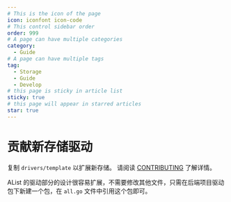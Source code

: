 ```yaml
---
# This is the icon of the page
icon: iconfont icon-code
# This control sidebar order
order: 999
# A page can have multiple categories
category:
  - Guide
# A page can have multiple tags
tag:
  - Storage
  - Guide
  - Develop
# this page is sticky in article list
sticky: true
# this page will appear in starred articles
star: true
---
```


# 贡献新存储驱动

复制 `drivers/template` 以扩展新存储。 请阅读 [CONTRIBUTING](https://github.com/Xhofe/alist/blob/main/CONTRIBUTING.md) 了解详情。

AList 的驱动部分的设计很容易扩展，不需要修改其他文件，只需在后端项目驱动包下新建一个包，在 `all.go` 文件中引用这个包即可。
